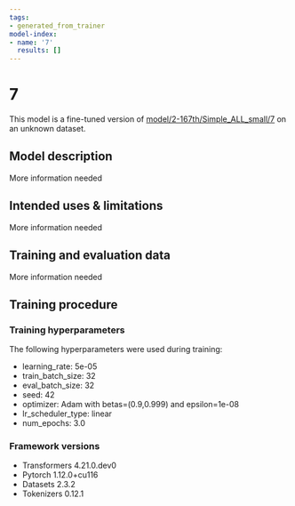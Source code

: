```yaml
---
tags:
- generated_from_trainer
model-index:
- name: '7'
  results: []
---
```


<!-- This model card has been generated automatically according to the information the Trainer had access to. You
should probably proofread and complete it, then remove this comment. -->

# 7

This model is a fine-tuned version of [model/2-167th/Simple_ALL_small/7](https://huggingface.co/model/2-167th/Simple_ALL_small/7) on an unknown dataset.

## Model description

More information needed

## Intended uses & limitations

More information needed

## Training and evaluation data

More information needed

## Training procedure

### Training hyperparameters

The following hyperparameters were used during training:
- learning_rate: 5e-05
- train_batch_size: 32
- eval_batch_size: 32
- seed: 42
- optimizer: Adam with betas=(0.9,0.999) and epsilon=1e-08
- lr_scheduler_type: linear
- num_epochs: 3.0

### Framework versions

- Transformers 4.21.0.dev0
- Pytorch 1.12.0+cu116
- Datasets 2.3.2
- Tokenizers 0.12.1
